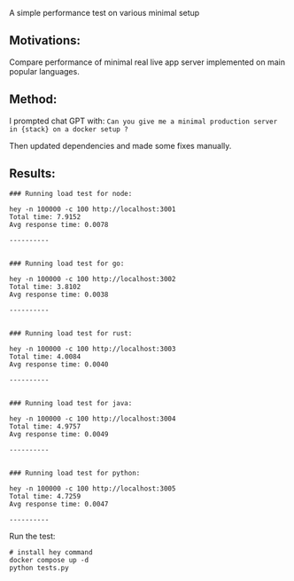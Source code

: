 
A simple performance test on various minimal setup

## Motivations:

Compare performance of minimal real live app server implemented on main popular languages.


## Method:

I prompted chat GPT with: `Can you give me a minimal production server in {stack} on a docker setup ?`

Then updated dependencies and made some fixes manually.


## Results:

```
### Running load test for node:

hey -n 100000 -c 100 http://localhost:3001
Total time: 7.9152
Avg response time: 0.0078

----------


### Running load test for go:

hey -n 100000 -c 100 http://localhost:3002
Total time: 3.8102
Avg response time: 0.0038

----------


### Running load test for rust:

hey -n 100000 -c 100 http://localhost:3003
Total time: 4.0084
Avg response time: 0.0040

----------


### Running load test for java:

hey -n 100000 -c 100 http://localhost:3004
Total time: 4.9757
Avg response time: 0.0049

----------


### Running load test for python:

hey -n 100000 -c 100 http://localhost:3005
Total time: 4.7259
Avg response time: 0.0047

----------
```

Run the test:
```
# install hey command
docker compose up -d
python tests.py
```
